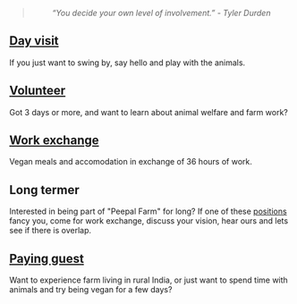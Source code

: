 <!--

Title: Join

-->
> <center><i>“You decide your own level of involvement.” - Tyler Durden</i></center>

<div class="youtube-player" data-id="dJL3PWM6Dng"></div>


[Day visit](/?p=directions)
--
If you just want to swing by, say hello and play with the animals. 

[Volunteer](/?p=volunteer)
--
Got 3 days or more, and want to learn about animal welfare and farm work?

[Work exchange](/?p=workexchange)
--
Vegan meals and accomodation in exchange of 36 hours of work. 

Long termer
--
Interested in being part of "Peepal Farm" for long? If one of these [positions](/?p=positions) fancy you, come for work exchange, discuss your vision, hear ours and lets see if there is overlap. 

[Paying guest](/?p=farmstay)
--

Want to experience farm living in rural India, or just want to spend time with animals and try being vegan for a few days? 

<!--

Experteering:

* **Artist:** We have a lot of blank space from walls to bambooo beams which we want to fill with art!
* **Natural Farmer, Experienced Gardener**  
* **Eco builder, Mason:** Builders experienced in working with natural materials. We have requirements like rocket stove, solar dehydrator, composting toilets, small single room structures to a complete earthbag eco dome!  
* **Carpenter:** If you can fix old doors and windows with hand tools :)
* **Veterinarian**
* **Fundraiser** 

-->
